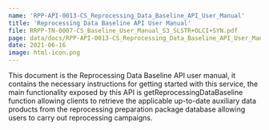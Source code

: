 ```yaml
---
name: 'RPP-API-0013-CS_Reprocessing_Data_Baseline_API_User_Manual'
title: 'Reprocessing Data Baseline API User Manual'
file: RRPP-TN-0007-CS_Baseline_User_Manual_S3_SLSTR+OLCI+SYN.pdf
page: data/docs/RPP-API-0013-CS_Reprocessing_Data_Baseline_API_User_Manual/RPP-API-0013-CS_Reprocessing_Data_Baseline_API_User_Manual.html
date: 2021-06-16
image: html-icon.png
---
```

This document is the Reprocessing Data Baseline API user manual, it contains the necessary instructions for getting started with this service, the main functionality exposed by this API is getReprocessingDataBaseline function allowing clients to retrieve the applicable up-to-date auxiliary data products from the reprocessing preparation package database allowing users to carry out reprocessing campaigns.
